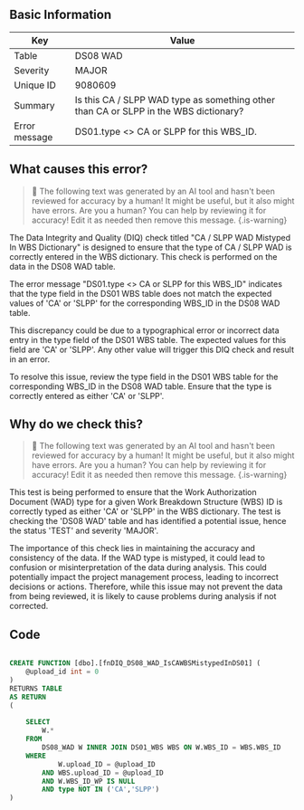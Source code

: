 ## Basic Information
| Key         | Value          |
|-------------|----------------|
| Table       | DS08 WAD |
| Severity    | MAJOR |
| Unique ID   | 9080609   |
| Summary     | Is this CA / SLPP WAD type as something other than CA or SLPP in the WBS dictionary? |
| Error message | DS01.type <> CA or SLPP for this WBS_ID. |

## What causes this error?

> :robot: The following text was generated by an AI tool and hasn't been reviewed for accuracy by a human! It might be useful, but it also might have errors. Are you a human? You can help by reviewing it for accuracy! Edit it as needed then remove this message.
{.is-warning}

The Data Integrity and Quality (DIQ) check titled "CA / SLPP WAD Mistyped In WBS Dictionary" is designed to ensure that the type of CA / SLPP WAD is correctly entered in the WBS dictionary. This check is performed on the data in the DS08 WAD table.

The error message "DS01.type <> CA or SLPP for this WBS_ID" indicates that the type field in the DS01 WBS table does not match the expected values of 'CA' or 'SLPP' for the corresponding WBS_ID in the DS08 WAD table. 

This discrepancy could be due to a typographical error or incorrect data entry in the type field of the DS01 WBS table. The expected values for this field are 'CA' or 'SLPP'. Any other value will trigger this DIQ check and result in an error. 

To resolve this issue, review the type field in the DS01 WBS table for the corresponding WBS_ID in the DS08 WAD table. Ensure that the type is correctly entered as either 'CA' or 'SLPP'.
## Why do we check this?

> :robot: The following text was generated by an AI tool and hasn't been reviewed for accuracy by a human! It might be useful, but it also might have errors. Are you a human? You can help by reviewing it for accuracy! Edit it as needed then remove this message.
{.is-warning}

This test is being performed to ensure that the Work Authorization Document (WAD) type for a given Work Breakdown Structure (WBS) ID is correctly typed as either 'CA' or 'SLPP' in the WBS dictionary. The test is checking the 'DS08 WAD' table and has identified a potential issue, hence the status 'TEST' and severity 'MAJOR'. 

The importance of this check lies in maintaining the accuracy and consistency of the data. If the WAD type is mistyped, it could lead to confusion or misinterpretation of the data during analysis. This could potentially impact the project management process, leading to incorrect decisions or actions. Therefore, while this issue may not prevent the data from being reviewed, it is likely to cause problems during analysis if not corrected.
## Code

```sql

CREATE FUNCTION [dbo].[fnDIQ_DS08_WAD_IsCAWBSMistypedInDS01] (
	@upload_id int = 0
)
RETURNS TABLE
AS RETURN
(
	
	SELECT 
		W.*
	FROM
		DS08_WAD W INNER JOIN DS01_WBS WBS ON W.WBS_ID = WBS.WBS_ID
	WHERE
			W.upload_ID = @upload_ID
		AND WBS.upload_ID = @upload_ID
		AND W.WBS_ID_WP IS NULL
		AND type NOT IN ('CA','SLPP')
)
```
